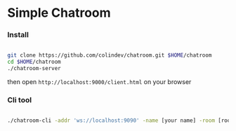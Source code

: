 # Simple Chatroom

### Install

```sh

git clone https://github.com/colindev/chatroom.git $HOME/chatroom
cd $HOME/chatroom
./chatroom-server

```

then open `http://localhost:9000/client.html` on your browser

### Cli tool

```sh

./chatroom-cli -addr 'ws://localhost:9090' -name [your name] -room [room name]

```

